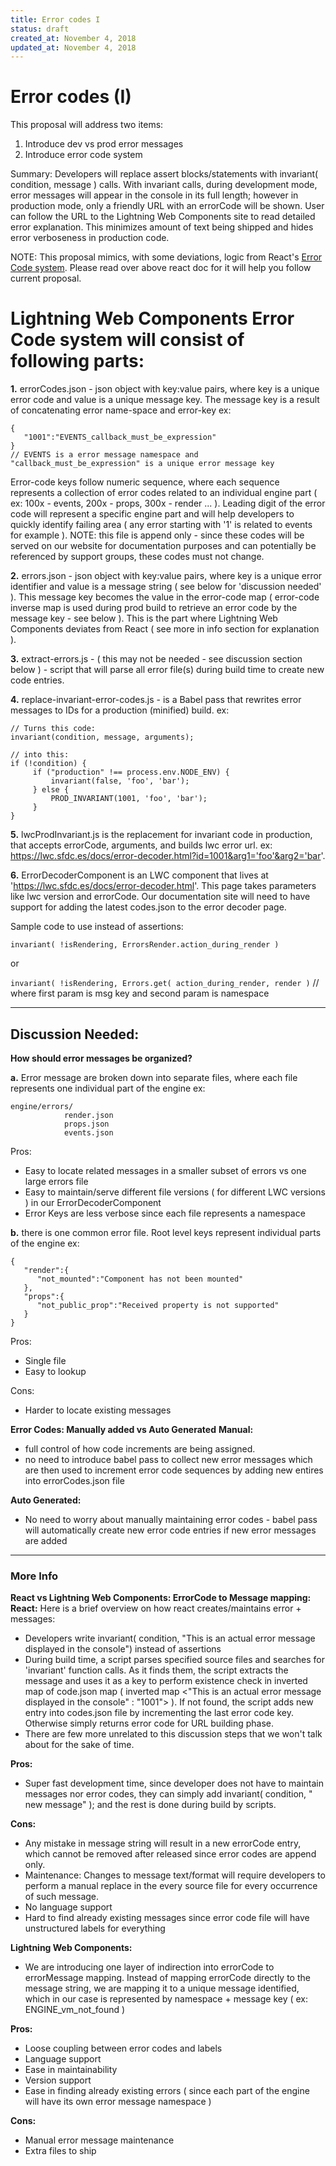 ```yaml
---
title: Error codes I
status: draft
created_at: November 4, 2018
updated_at: November 4, 2018
---
```


# Error codes (I)

This proposal will address two items:
1. Introduce dev vs prod error messages
2. Introduce error code system

Summary:
Developers will replace assert blocks/statements with invariant( condition, message ) calls. With invariant calls, during development mode, error messages will appear in the console in its full length; however in production mode, only a friendly URL with an errorCode will be shown. User can follow the URL to the Lightning Web Components site to read detailed error explanation. This minimizes amount of text being shipped and hides error verboseness in production code.

NOTE: This proposal mimics, with some deviations, logic from React's [Error Code system](https://reactjs.org/blog/2016/07/11/introducing-reacts-error-code-system.html).
Please read over above react doc for it will help you follow current proposal.


# Lightning Web Components Error Code system will consist of following parts:
**1.** errorCodes.json -  json object with key:value pairs, where key is a unique error code and value is a unique message key. The message key is a result of concatenating error name-space and error-key ex:
```
{
   "1001":"EVENTS_callback_must_be_expression"
}
// EVENTS is a error message namespace and "callback_must_be_expression" is a unique error message key
```


Error-code keys follow numeric sequence, where each sequence represents a collection of error codes related to an individual engine part ( ex: 100x - events, 200x - props, 300x - render ... ). Leading digit of the error code will represent a specific engine part and will help developers to quickly identify failing area ( any error starting with '1' is related to events for example ).
NOTE: this file is append only - since these codes will be served on our website for documentation purposes and can potentially be referenced by support groups, these codes must not change.

**2.** errors.json - json object with key:value pairs, where key is a unique error identifier and value is a message string ( see below for 'discussion needed' ). This message key becomes the value in the error-code map ( error-code inverse map is used during prod build to retrieve an error code by the message key - see below ). This is the part where Lightning Web Components deviates from React ( see more in info section for explanation ).

**3.** extract-errors.js - ( this may not be needed - see discussion section below ) - script that will parse all error file(s) during build time to create new code entries.

**4.** replace-invariant-error-codes.js - is a Babel pass that rewrites error messages to IDs for a production (minified) build. ex:
```
// Turns this code:
invariant(condition, message, arguments);
```

```
// into this:
if (!condition) {
     if ("production" !== process.env.NODE_ENV) {
         invariant(false, 'foo', 'bar');
     } else {
         PROD_INVARIANT(1001, 'foo', 'bar');
     }
}
```

**5.** lwcProdInvariant.js is the replacement for invariant code in production, that accepts errorCode, arguments, and builds lwc error url. ex: https://lwc.sfdc.es/docs/error-decoder.html?id=1001&arg1='foo'&arg2='bar'.

**6.** ErrorDecoderComponent is an LWC component that lives at 'https://lwc.sfdc.es/docs/error-decoder.html'. This page takes parameters like lwc version and errorCode. Our documentation site will need to have support for adding the latest codes.json to the error decoder page.

Sample code to use instead of assertions:

```invariant( !isRendering, ErrorsRender.action_during_render )```

or

```invariant( !isRendering, Errors.get( action_during_render, render )```
// where first param is msg key and second param is namespace

----------------------------------------------------------------------------------------------------

## Discussion Needed:
**How should error messages be organized?**

**a.** Error message are broken down into separate files, where each file represents one individual part of the engine ex:
```
engine/errors/
            render.json
            props.json
            events.json
```

Pros:
- Easy to locate related messages in a smaller subset of errors vs one large errors file
- Easy to maintain/serve different file versions ( for different LWC versions ) in our ErrorDecoderComponent
- Error Keys are less verbose since each file represents a namespace

**b.** there is one common error file. Root level keys represent individual parts of the engine ex:

```
{
   "render":{
      "not_mounted":"Component has not been mounted"
   },
   "props":{
      "not_public_prop":"Received property is not supported"
   }
}
```

Pros:
- Single file
- Easy to lookup

Cons:
- Harder to locate existing messages


**Error Codes: Manually added vs Auto Generated**
**Manual:**
- full control of how code increments are being assigned.
- no need to introduce babel pass to collect new error messages which are then used to increment error code sequences by adding new entires into errorCodes.json file

**Auto Generated:**
- No need to worry about manually maintaining error codes - babel pass will automatically create new error code entries if new error messages are added

----------------------------------------------------------------------------------------------------

### More Info
**React vs Lightning Web Components: ErrorCode to Message mapping:**
**React:**
Here is a brief overview on how react creates/maintains error + messages:
- Developers write invariant( condition, "This is an actual error message displayed in the console") instead of assertions
- During build time, a script parses specified source files and searches for 'invariant' function calls. As it finds them, the script extracts the message and uses it as a key to perform existence check in  inverted map of code.json map ( inverted map <"This is an actual error message displayed in the console" : "1001"> ). If not found, the script adds new entry into codes.json file by incrementing the last error code key. Otherwise simply returns error code for URL building phase.
- There are few more unrelated to this discussion steps that we won't talk about for the sake of time.

**Pros:**
- Super fast development time, since developer does not have to maintain messages nor error codes, they can simply add invariant( condition, " new message" ); and the rest is done during build by scripts.

**Cons:**
- Any mistake in message string will result in a new errorCode entry, which cannot be removed after released since error codes are append only.
- Maintenance: Changes to message text/format will require developers to perform a manual replace in the every source file for every occurrence of such message.
- No language support
- Hard to find already existing messages since error code file will have unstructured labels for everything

**Lightning Web Components:**
- We are introducing one layer of indirection into errorCode to errorMessage mapping. Instead of mapping errorCode directly to the message string, we are mapping it to a unique message identified, which in our case is represented by namespace + message key ( ex: ENGINE_vm_not_found )

**Pros:**
- Loose coupling between error codes and labels
- Language support
- Ease in maintainability
- Version support
- Ease in finding already existing errors ( since each part of the engine will have its own error message namespace )

**Cons:**
- Manual error message maintenance
- Extra files to ship

